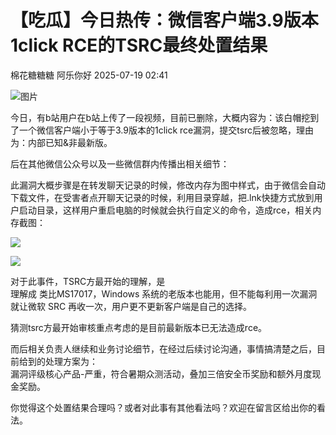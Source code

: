 #  【吃瓜】今日热传：微信客户端3.9版本 1click RCE的TSRC最终处置结果  
棉花糖糖糖  阿乐你好   2025-07-19 02:41  
  
![图片](https://mmbiz.qpic.cn/mmbiz_gif/1mtwZURvGTkCK3ZFyqYEyTwmaLo2YSMeibz3eeShkewiadS4oh0RBl1U7BTVeEscGQrEbjWKcQzGpJEFLwr4cFQw/640?wx_fmt=gif&wxfrom=5&wx_lazy=1&tp=webp "")  
  
今日，有b站用户在b站上传了一段视频，目前已删除，大概内容为：该白帽挖到了一个微信客户端小于等于3.9版本的1click rce漏洞，提交tsrc后被忽略，理由为：内部已知&非最新版。  
  
后在其他微信公众号以及一些微信群内传播出相关细节：  
  
此漏洞大概步骤是在转发聊天记录的时候，修改内存为图中样式，由于微信会自动下载文件，在受害者点开聊天记录的时候，利用目录穿越，把.lnk快捷方式放到用户启动目录，这样用户重启电脑的时候就会执行自定义的命令，造成rce，相关内存截图：  
  
![](https://mmbiz.qpic.cn/mmbiz_png/lic4LrsB27nuwAnic9xRo0f0WnaP8OKfVpPh5yHTg0fQlbeoa7tJUI9FiaA3aOYQUBHFiaXFkBG8XbGs246xrFeSCg/640?wx_fmt=png&from=appmsg "")  
  
![](https://mmbiz.qpic.cn/mmbiz_png/lic4LrsB27nuwAnic9xRo0f0WnaP8OKfVpBgjha0Pepk16QZzA5wNoboxGgYbeRrN9z0WOzLaicibkyKVY6QUPyxEg/640?wx_fmt=png&from=appmsg "")  
  
对于此事件，TSRC方最开始的理解，是  
理解成 类比MS17017，Windows 系统的老版本也能用，但不能每利用一次漏洞就让微软 SRC 再收一次，用户更不更新客户端是自己的选择。  
  
猜测tsrc方最开始审核重点考虑的是目前最新版本已无法造成rce。  
  
而后相关负责人继续和业务讨论细节，在经过后续讨论沟通，事情搞清楚之后，目前给到的处理方案为：  
漏洞评级核心产品-严重，符合暑期众测活动，叠加三倍安全币奖励和额外月度现金奖励。  
  
你觉得这个处置结果合理吗？或者对此事有其他看法吗？欢迎在留言区给出你的看法。  
  

